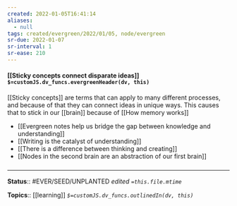 ```yaml
---
created: 2022-01-05T16:41:14 
aliases:
  - null
tags: created/evergreen/2022/01/05, node/evergreen
sr-due: 2022-01-07
sr-interval: 1
sr-ease: 210
---
```


#### [[Sticky concepts connect disparate ideas]] `$=customJS.dv_funcs.evergreenHeader(dv, this)`

[[Sticky concepts]] are terms that can apply to many different processes, and because of that they can connect ideas in unique ways. This causes that to stick in our [[brain]] because of [[How memory works]]

- [[Evergreen notes help us bridge the gap between knowledge and understanding]]
- [[Writing is the catalyst of understanding]]
- [[There is a difference between thinking and creating]]
- [[Nodes in the second brain are an abstraction of our first brain]]
 

### <hr class="footnote"/>

**Status**:: #EVER/SEED/UNPLANTED
*edited `=this.file.mtime`*

**Topics**:: [[learning]]
*`$=customJS.dv_funcs.outlinedIn(dv, this)`*


